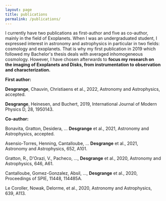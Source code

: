 ```yaml
---
layout: page
title: publications
permalink: /publications/
---
```


I currently have two publications as first-author and five as co-author, mainly in the field of Exoplanets. When I was an undergraduated student, I expressed interest in astronomy and astrophysics in particular in two fields: cosmology and exoplanets. That is why my first publication in 2019 which followed my Bachelor's thesis deals with averaged inhomogeneous cosmology. However, I have chosen afterwards to <b>focus my research on the imaging of Exoplanets and Disks, from instrumentation to observation and characterization.</b>

<b>First author:</b>

  <b>Desgrange</b>, Chauvin, Christiaens et al., 2022, Astronomy and Astrophysics, accepted.
 
  <b>Desgrange</b>, Heinesen, and Buchert, 2019, International Journal of Modern Physics D, 28, 1950143.
  

<b>Co-author:</b>

  Bonavita, Gratton, Desidera, ...  <b>Desgrange</b> et al., 2021, Astronomy and Astrophysics, accepted.

  Asensio-Torres,  Henning, Cantalloube, ... <b>Desgrange</b> et al., 2021, Astronomy and Astrophysics, 652, A101. 
        
  Gratton, R., D'Orazi, V., Pacheco, ..., <b>Desgrange</b> et al., 2020, Astronomy and Astrophysics, 646, A61.
        
  Cantalloube, Gomez-Gonzalez, Absil, ..., <b>Desgrange</b> et al.,  2020, Proceedings of SPIE, 11448, 114485A. 
        
  Le Coroller,  Nowak, Delorme, et al., 2020, Astronomy and Astrophysics, 639, A113.
